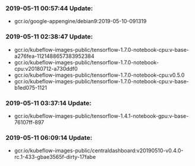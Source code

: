 ### 2019-05-11 00:57:44 Update:

- gcr.io/google-appengine/debian9:2019-05-10-091319
### 2019-05-11 02:38:47 Update:

- gcr.io/kubeflow-images-public/tensorflow-1.7.0-notebook-cpu:v-base-a276fea-1121488657383952384
- gcr.io/kubeflow-images-public/tensorflow-1.7.0-notebook-cpu:v20180712-a730ddf0
- gcr.io/kubeflow-images-public/tensorflow-1.7.0-notebook-cpu:v0.5.0
- gcr.io/kubeflow-images-public/tensorflow-1.7.0-notebook-cpu:v-base-b1ed075-1121
### 2019-05-11 03:37:14 Update:

- gcr.io/kubeflow-images-public/tensorflow-1.4.1-notebook-gpu:v-base-76107ff-897
### 2019-05-11 06:09:14 Update:

- gcr.io/kubeflow-images-public/centraldashboard:v20190510-v0.4.0-rc.1-433-gbae3565f-dirty-17fabe
